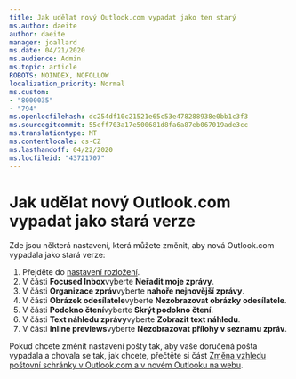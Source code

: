 ```yaml
---
title: Jak udělat nový Outlook.com vypadat jako ten starý
ms.author: daeite
author: daeite
manager: joallard
ms.date: 04/21/2020
ms.audience: Admin
ms.topic: article
ROBOTS: NOINDEX, NOFOLLOW
localization_priority: Normal
ms.custom:
- "8000035"
- "794"
ms.openlocfilehash: dc254df10c21521e65c53e478288938e0bb1c3f3
ms.sourcegitcommit: 55eff703a17e500681d8fa6a87eb067019ade3cc
ms.translationtype: MT
ms.contentlocale: cs-CZ
ms.lasthandoff: 04/22/2020
ms.locfileid: "43721707"
---
```

# <a name="how-to-make-the-new-outlookcom-look-like-the-old-version"></a>Jak udělat nový Outlook.com vypadat jako stará verze

Zde jsou některá nastavení, která můžete změnit, aby nová Outlook.com vypadala jako stará verze:

1. Přejděte do [nastavení rozložení](https://outlook.live.com/mail/options/mail/layout).
1. V části **Focused Inbox**vyberte **Neřadit moje zprávy**.
1. V části **Organizace zpráv**vyberte **nahoře nejnovější zprávy**.
1. V části **Obrázek odesílatele**vyberte **Nezobrazovat obrázky odesílatele**.
1. V části **Podokno čtení**vyberte **Skrýt podokno čtení**.
1. V části **Text náhledu zprávy**vyberte **Zobrazit text náhledu**.
1. V části **Inline previews**vyberte **Nezobrazovat přílohy v seznamu zpráv**.

Pokud chcete změnit nastavení pošty tak, aby vaše doručená pošta vypadala a chovala se tak, jak chcete, přečtěte si část [Změna vzhledu poštovní schránky v Outlook.com a v novém Outlooku na webu](https://support.office.com/article/b41c2ecb-f23c-42b3-b7f8-659646d5e58c?wt.mc_id=Office_Outlook_com_Alchemy).